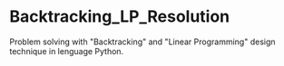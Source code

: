 # Backtracking_LP_Resolution
Problem solving with "Backtracking" and "Linear Programming" design technique in lenguage Python.
